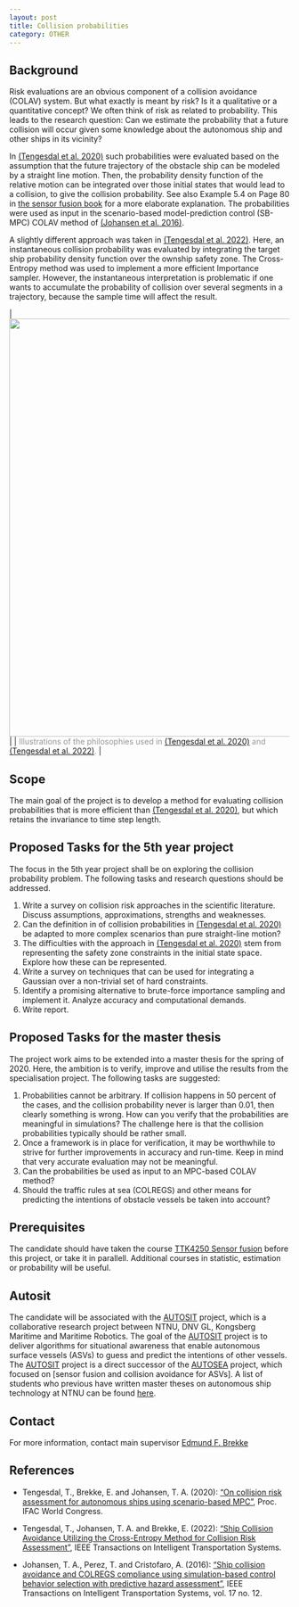 ```yaml
---
layout: post
title: Collision probabilities
category: OTHER
---
```

## Background
Risk evaluations are an obvious component of a collision avoidance (COLAV) system. But what exactly is meant by risk? Is it a qualitative or a quantitative concept? We often think of risk as related to probability. This leads to the research question: Can we estimate the probability that a future collision will occur given some knowledge about the autonomous ship and other ships in its vicinity? 

In [(Tengesdal et al. 2020)] such probabilities were evaluated based on the assumption that the future trajectory of the obstacle ship can be modeled by a straight line motion. Then, the probability density function of the relative motion can be integrated over those initial states that would lead to a collision, to give the collision probability.  See also Example 5.4 on Page 80 in [the sensor fusion book] for a more elaborate explanation. The probabilities were used as input in the scenario-based model-prediction control (SB-MPC) COLAV method of [(Johansen et al. 2016)].

A slightly different approach was taken in [(Tengesdal et al. 2022)]. Here, an instantaneous collision probability was evaluated by integrating the target ship probability density function over the ownship safety zone. The Cross-Entropy method was used to implement a more efficient Importance sampler. However, the instantaneous interpretation is problematic if one wants to accumulate the probability of collision over several segments in a trajectory, because the sample time will affect the result. 

|<img src="{{site.url}}/assets/colavprobs.png" width="750" > | 
| <span style="color:#959595">Illustrations of the philosophies used in  [(Tengesdal et al. 2020)] and [(Tengesdal et al. 2022)]. </span> | 

## Scope
The main goal of the project is to develop a method for evaluating collision probabilities that is more efficient than [(Tengesdal et al. 2020)], but which retains the invariance to time step length. 

## Proposed Tasks for the 5th year project

The focus in the 5th year project shall be on exploring the collision probability problem. The following tasks and research questions should be addressed.

1. Write a survey on collision risk approaches in the scientific literature. Discuss assumptions, approximations, strengths and weaknesses.
2. Can the definition in of collision probabilities in [(Tengesdal et al. 2020)] be adapted to more complex scenarios than pure straight-line motion? 
3. The difficulties with the approach in [(Tengesdal et al. 2020)] stem from representing the safety zone constraints in the initial state space. Explore how these can be represented. 
4. Write a survey on techniques that can be used for integrating a Gaussian over a non-trivial set of hard constraints. 
5. Identify a promising alternative to brute-force importance sampling and implement it. Analyze accuracy and computational demands. 
6. Write report.

## Proposed Tasks for the master thesis

The project work aims to be extended into a master thesis for the spring of 2020. Here, the ambition is to verify, improve and utilise the results from the specialisation project. The following tasks are suggested:

1. Probabilities cannot be arbitrary. If collision happens in 50 percent of the cases, and the collision probability never is larger than 0.01, then clearly something is wrong. How can you verify that the probabilities are meaningful in simulations? The challenge here is that the collision probabilities typically should be rather small. 
2. Once a framework is in place for verification, it may be worthwhile to strive for further improvements in accuracy and run-time. Keep in mind that very accurate evaluation may not be meaningful. 
3. Can the probabilities be used as input to an MPC-based COLAV method?
4. Should the traffic rules at sea (COLREGS) and other means for predicting the intentions of obstacle vessels be taken into account?

## Prerequisites

The candidate should have taken the course [TTK4250 Sensor fusion]  before this project, or take it in parallell. Additional courses in statistic, estimation or probability will be useful. 

## Autosit

The candidate will be associated with the [AUTOSIT] project, 
which is a collaborative research project between NTNU, DNV GL, Kongsberg Maritime and Maritime Robotics.
The goal of the [AUTOSIT] project is 
to deliver algorithms for situational awareness that enable autonomous surface vessels (ASVs) to guess and predict the intentions of other vessels. 
The [AUTOSIT] project is a direct successor of the [AUTOSEA] project, which focused on [sensor fusion and collision avoidance for ASVs]. 
A list of students who previous have written master theses on autonomous ship technology at NTNU can be found [here].

## Contact
For more information, contact main supervisor [Edmund F. Brekke](http://www.ntnu.no/ansatte/edmundfo)

## References

* Tengesdal, T.,  Brekke, E. and Johansen, T. A. (2020): [“On collision risk assessment for autonomous ships using scenario-based MPC”](https://folk.ntnu.no/torarnj/TTengesdal_2020_On_collision_risk_assessment_for_autonomous_ships_using_scenario_based_mpc.pdf), Proc. IFAC World Congress.

* Tengesdal, T., Johansen, T. A. and Brekke, E. (2022): [“Ship Collision Avoidance Utilizing the Cross-Entropy Method for Collision Risk Assessment”](https://ieeexplore.ieee.org/stamp/stamp.jsp?tp=&arnumber=9508828), IEEE Transactions on Intelligent Transportation Systems.

* Johansen, T. A., Perez, T. and Cristofaro, A. (2016): [“Ship collision avoidance and COLREGS compliance using simulation-based control behavior selection with predictive hazard assessment”](https://ntnuopen.ntnu.no/ntnu-xmlui/handle/11250/2469879), IEEE Transactions on Intelligent Transportation Systems, vol. 17 no. 12.

[AUTOSEA]: https://www.ntnu.edu/autosea/
[here]: https://folk.ntnu.no/edmundfo/autoseastudents/autoseastudents.html
[AUTOSIT]: https://www.ntnu.edu/autosit
[the sensor fusion book]: http://folk.ntnu.no/edmundfo/msc2019-2020/sf13chapters.pdf
[TTK4250 Sensor fusion]: http://folk.ntnu.no/edmundfo/msc2019-2020/sf13chapters.pdf
[(Tengesdal et al. 2020)]: https://folk.ntnu.no/torarnj/TTengesdal_2020_On_collision_risk_assessment_for_autonomous_ships_using_scenario_based_mpc.pdf
[(Johansen et al. 2016)]: https://ntnuopen.ntnu.no/ntnu-xmlui/handle/11250/2469879
[(Tengesdal et al. 2022)]: https://ieeexplore.ieee.org/stamp/stamp.jsp?tp=&arnumber=9508828